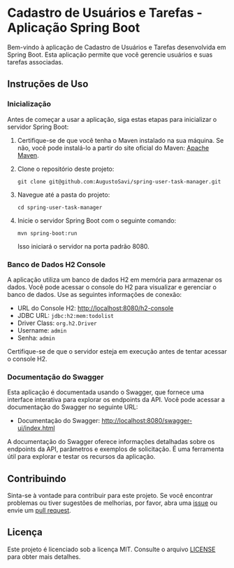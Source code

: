 # Cadastro de Usuários e Tarefas - Aplicação Spring Boot

Bem-vindo à aplicação de Cadastro de Usuários e Tarefas desenvolvida em Spring Boot. Esta aplicação permite que você gerencie usuários e suas tarefas associadas.

## Instruções de Uso

### Inicialização

Antes de começar a usar a aplicação, siga estas etapas para inicializar o servidor Spring Boot:

1. Certifique-se de que você tenha o Maven instalado na sua máquina. Se não, você pode instalá-lo a partir do site oficial do Maven: [Apache Maven](https://maven.apache.org/download.cgi).

2. Clone o repositório deste projeto:

   ```
   git clone git@github.com:AugustoSavi/spring-user-task-manager.git
   ```

3. Navegue até a pasta do projeto:

   ```
   cd spring-user-task-manager
   ```

4. Inicie o servidor Spring Boot com o seguinte comando:

   ```
   mvn spring-boot:run
   ```

   Isso iniciará o servidor na porta padrão 8080.

### Banco de Dados H2 Console

A aplicação utiliza um banco de dados H2 em memória para armazenar os dados. Você pode acessar o console do H2 para visualizar e gerenciar o banco de dados. Use as seguintes informações de conexão:

- URL do Console H2: [http://localhost:8080/h2-console](http://localhost:8080/h2-console)
- JDBC URL: `jdbc:h2:mem:todolist`
- Driver Class: `org.h2.Driver`
- Username: `admin`
- Senha: `admin`

Certifique-se de que o servidor esteja em execução antes de tentar acessar o console H2.

### Documentação do Swagger

Esta aplicação é documentada usando o Swagger, que fornece uma interface interativa para explorar os endpoints da API. Você pode acessar a documentação do Swagger no seguinte URL:

- Documentação do Swagger: [http://localhost:8080/swagger-ui/index.html](http://localhost:8080/swagger-ui/index.html)

A documentação do Swagger oferece informações detalhadas sobre os endpoints da API, parâmetros e exemplos de solicitação. É uma ferramenta útil para explorar e testar os recursos da aplicação.

## Contribuindo

Sinta-se à vontade para contribuir para este projeto. Se você encontrar problemas ou tiver sugestões de melhorias, por favor, abra uma [issue](https://github.com/AugustoSavi/spring-user-task-manager/issues) ou envie um [pull request](https://github.com/AugustoSavi/spring-user-task-manager/pulls).

## Licença

Este projeto é licenciado sob a licença MIT. Consulte o arquivo [LICENSE](LICENSE) para obter mais detalhes.
